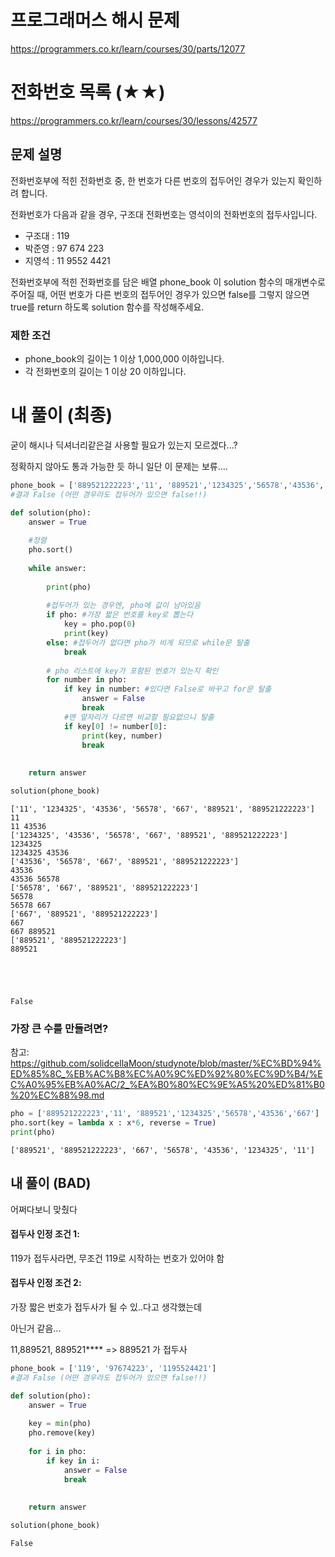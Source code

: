 # 프로그래머스 해시 문제
https://programmers.co.kr/learn/courses/30/parts/12077

# 전화번호 목록 (★★)
https://programmers.co.kr/learn/courses/30/lessons/42577

## 문제 설명
전화번호부에 적힌 전화번호 중, 한 번호가 다른 번호의 접두어인 경우가 있는지 확인하려 합니다.

전화번호가 다음과 같을 경우, 구조대 전화번호는 영석이의 전화번호의 접두사입니다.

* 구조대 : 119
* 박준영 : 97 674 223
* 지영석 : 11 9552 4421

전화번호부에 적힌 전화번호를 담은 배열 phone_book 이 solution 함수의 매개변수로 주어질 때, 어떤 번호가 다른 번호의 접두어인 경우가 있으면 false를 그렇지 않으면 true를 return 하도록 solution 함수를 작성해주세요.


### 제한 조건
* phone_book의 길이는 1 이상 1,000,000 이하입니다.
* 각 전화번호의 길이는 1 이상 20 이하입니다.

# 내 풀이 (최종)

굳이 해시나 딕셔너리같은걸 사용할 필요가 있는지 모르겠다...?

정확하지 않아도 통과 가능한 듯 하니 일단 이 문제는 보류....




```python
phone_book = ['889521222223','11', '889521','1234325','56578','43536','667']
#결과 False (어떤 경우라도 접두어가 있으면 false!!)
```


```python
def solution(pho):
    answer = True
    
    #정렬
    pho.sort()
    
    while answer:
        
        print(pho)
        
        #접두어가 있는 경우엔, pho에 값이 남아있음
        if pho: #가장 짧은 번호를 key로 뽑는다
            key = pho.pop(0)
            print(key)
        else: #접두어가 없다면 pho가 비게 되므로 while문 탈출
            break
    
        # pho 리스트에 key가 포함된 번호가 있는지 확인
        for number in pho:
            if key in number: #있다면 False로 바꾸고 for문 탈출
                answer = False
                break
            #맨 앞자리가 다르면 비교할 필요없으니 탈출
            if key[0] != number[0]:
                print(key, number)
                break
                
    
    return answer
```


```python
solution(phone_book)
```

    ['11', '1234325', '43536', '56578', '667', '889521', '889521222223']
    11
    11 43536
    ['1234325', '43536', '56578', '667', '889521', '889521222223']
    1234325
    1234325 43536
    ['43536', '56578', '667', '889521', '889521222223']
    43536
    43536 56578
    ['56578', '667', '889521', '889521222223']
    56578
    56578 667
    ['667', '889521', '889521222223']
    667
    667 889521
    ['889521', '889521222223']
    889521
    




    False



### 가장 큰 수를 만들려면?
참고: https://github.com/solidcellaMoon/studynote/blob/master/%EC%BD%94%ED%85%8C_%EB%AC%B8%EC%A0%9C%ED%92%80%EC%9D%B4/%EC%A0%95%EB%A0%AC/2_%EA%B0%80%EC%9E%A5%20%ED%81%B0%20%EC%88%98.md


```python
pho = ['889521222223','11', '889521','1234325','56578','43536','667']
pho.sort(key = lambda x : x*6, reverse = True)
print(pho)
```

    ['889521', '889521222223', '667', '56578', '43536', '1234325', '11']
    

## 내 풀이 (BAD)

어쩌다보니 맞췄다


#### 접두사 인정 조건 1:
119가 접두사라면, 무조건 119로 시작하는 번호가 있어야 함

#### 접두사 인정 조건 2:
가장 짧은 번호가 접두사가 될 수 있..다고 생각했는데

아닌거 같음...

11,889521, 889521**** => 889521 가 접두사


```python
phone_book = ['119', '97674223', '1195524421']
#결과 False (어떤 경우라도 접두어가 있으면 false!!)
```


```python
def solution(pho):
    answer = True
    
    key = min(pho)
    pho.remove(key)
    
    for i in pho:
        if key in i:
            answer = False
            break
    
    
    return answer
```


```python
solution(phone_book)
```




    False




```python

```


```python

```
